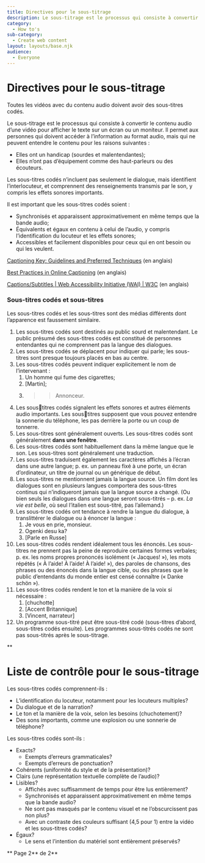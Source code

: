 ```yaml
---
title: Directives pour le sous-titrage
description: Le sous-titrage est le processus qui consiste à convertir le contenu audio d’une vidéo pour afficher le texte sur un écran ou un moniteur. 
category:
  - How to's
sub-category:
  - Create web content
layout: layouts/base.njk
audience:
  - Everyone
---
```


# <a name="_transcript_guidelines_(how"></a><a name="_toc141103829"></a>Directives pour le sous-titrage
Toutes les vidéos avec du contenu audio doivent avoir des sous-titres codés.

Le sous-titrage est le processus qui consiste à convertir le contenu audio d’une vidéo pour afficher le texte sur un écran ou un moniteur. Il permet aux personnes qui doivent accéder à l’information au format audio, mais qui ne peuvent entendre le contenu pour les raisons suivantes :

- Elles ont un handicap (sourdes et malentendantes);
- Elles n’ont pas d’équipement comme des haut-parleurs ou des écouteurs.

Les sous-titres codés n’incluent pas seulement le dialogue, mais identifient l’interlocuteur, et comprennent des renseignements transmis par le son, y compris les effets sonores importants.

Il est important que les sous-titres codés soient :

- Synchronisés et apparaissent approximativement en même temps que la bande audio;
- Équivalents et égaux en contenu à celui de l’audio, y compris l’identification du locuteur et les effets sonores;
- Accessibles et facilement disponibles pour ceux qui en ont besoin ou qui les veulent.

[Captioning Key:](http://www.captioningkey.org/)[ Guidelines and Preferred Techniques](http://www.captioningkey.org/) (en anglais)

[Best Practices in Online Captioning](http://joeclark.org/access/captioning/bpoc/) (en anglais)

[Captions/Subtitles | Web Accessibility Initiative (WAI) | W3C](https://www.w3.org/WAI/media/av/captions/) (en anglais)
### <a name="_toc141103830"></a>**Sous-titres codés et sous-titres**
Les sous-titres codés et les sous-titres sont des médias différents dont l’apparence est faussement similaire.

1. Les sous-titres codés sont destinés au public sourd et malentendant. Le public présumé des sous-titres codés est constitué de personnes entendantes qui ne comprennent pas la langue des dialogues.
1. Les sous-titres codés se déplacent pour indiquer qui parle; les sous-titres sont presque toujours placés en bas au centre.
1. Les sous-titres codés peuvent indiquer explicitement le nom de l’intervenant :
   1. Un homme qui fume des cigarettes;
   1. [Martin];
   1. >> Annonceur.
1. Les soustitres codés signalent les effets sonores et autres éléments audio importants. Les soustitres supposent que vous pouvez entendre la sonnerie du téléphone, les pas derrière la porte ou un coup de tonnerre.
1. Les sous-titres sont généralement ouverts. Les sous-titres codés sont généralement **dans une fenêtre**.
1. Les sous-titres codés sont habituellement dans la même langue que le son. Les sous-titres sont généralement une traduction.
1. Les sous-titres traduisent également les caractères affichés à l’écran dans une autre langue; p. ex. un panneau fixé à une porte, un écran d’ordinateur, un titre de journal ou un générique de début.
1. Les sous-titres ne mentionnent jamais la langue source. Un film dont les dialogues sont en plusieurs langues comportera des sous-titres continus qui n’indiqueront jamais que la langue source a changé. (Ou bien seuls les dialogues dans une langue seront sous-titrés – p. ex. *La vie est belle*, où seul l’italien est sous-titré, pas l’allemand.)
1. Les sous-titres codés ont tendance à rendre la langue du dialogue, à translittérer le dialogue ou à énoncer la langue :
   1. Je vous en prie, monsieur.
   1. Ogenki desu ka?
   1. [Parle en Russe]
1. Les sous-titres codés rendent idéalement tous les énoncés. Les sous-titres ne prennent pas la peine de reproduire certaines formes verbales; p. ex. les noms propres prononcés isolément (« Jacques! »), les mots répétés (« À l’aide! À l’aide! À l’aide! »), des paroles de chansons, des phrases ou des énoncés dans la langue cible, ou des phrases que le public d’entendants du monde entier est censé connaître (« Danke schön »).
1. Les sous-titres codés rendent le ton et la manière de la voix si nécessaire :
   1. [chuchotte]
   1. [Accent Britannique]
   1. [Vincent, narrateur]
1. Un programme sous-titré peut être sous-titré codé (sous-titres d’abord, sous-titres codés ensuite). Les programmes sous-titrés codés ne sont pas sous-titrés après le sous-titrage.

<a name="_captioning_checklist"></a>**
# <a name="_toc141103831"></a>Liste de contrôle pour le sous-titrage
Les sous-titres codés comprennent-ils :

- L’identification du locuteur, notamment pour les locuteurs multiples?
- Du dialogue et de la narration?
- Le ton et la manière de la voix, selon les besoins (chuchotement)?
- Des sons importants, comme une explosion ou une sonnerie de téléphone?

Les sous-titres codés sont-ils :

- Exacts?
  - Exempts d’erreurs grammaticales?
  - Exempts d’erreurs de ponctuation?
- Cohérents (uniformité du style et de la présentation)?
- Clairs (une représentation textuelle complète de l’audio)?
- Lisibles?
  - Affichés avec suffisamment de temps pour être lus entièrement?
  - Synchronisés et apparaissent approximativement en même temps que la bande audio?
  - Ne sont pas masqués par le contenu visuel et ne l’obscurcissent pas non plus?
  - Avec un contraste des couleurs suffisant (4,5 pour 1) entre la vidéo et les sous-titres codés?
- Égaux?
  - Le sens et l’intention du matériel sont entièrement préservés?

<a name="_audio_description_guidelines"></a>**
Page 2** de 2**

